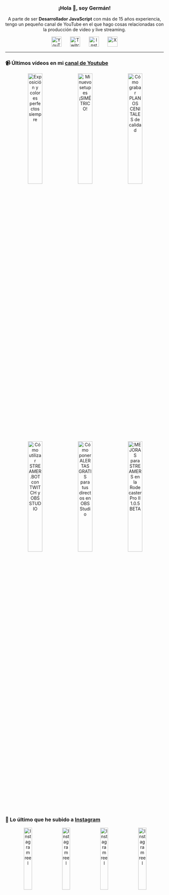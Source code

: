 <p align="center" width="300">
  <h3 align="center">¡Hola 👋, soy Germán!</h3>
</p>

<p align="center">A parte de ser <strong>Desarrollador JavaScript</strong> con más de 15 años experiencia, tengo un pequeño canal de YouTube en el que hago cosas relacionadas con la producción de video y live streaming.</p>

<p align="center">
  <a href="https://youtube.com/@germix" target="blank"><img src="https://cdn.simpleicons.org/youtube/FF0000" alt="YouTube" title="YouTube" width="32px" /></a>
  &#8287;&#8287;&#8287;&#8287;&#8287;
  <a href="https://twitch.tv/germix_tv" target="blank"><img src="https://cdn.simpleicons.org/twitch/9146FF" alt="Twitch" title="Twitch" width="32px" /></a>
  &#8287;&#8287;&#8287;&#8287;&#8287;
  <a href="https://instagram.com/germix_tv" target="blank"><img src="https://cdn.simpleicons.org/instagram/E4405F" alt="Instagram" title="Instagram" width="32px" /></a>
  &#8287;&#8287;&#8287;&#8287;&#8287;
  <a href="https://x.com/germix_tv" target="blank"><img src="https://cdn.simpleicons.org/x/000000" alt="X" title="X" width="32px" />
  </a>
</p>

<hr />

<p align="center">
  <h3>📹 Últimos vídeos en mi <a href="https://youtube.com/@germix?sub_confirmation=1" target="blank">canal de Youtube</a></h3>
</p>
<p align="center">&#8287;<a href="https://youtu.be/7VGfZ_7lhag" target="blank"><img width="30%" src="https://img.youtube.com/vi/7VGfZ_7lhag/mqdefault.jpg" alt="Exposición y colores perfectos siempre" title="Exposición y colores perfectos siempre" /></a>  &#8287;<a href="https://youtu.be/ibEAW0cBqQA" target="blank"><img width="30%" src="https://img.youtube.com/vi/ibEAW0cBqQA/mqdefault.jpg" alt="Mi nuevo setup es ¡SIMÉTRICO!" title="Mi nuevo setup es ¡SIMÉTRICO!" /></a>  &#8287;<a href="https://youtu.be/2XDhlqEN3cE" target="blank"><img width="30%" src="https://img.youtube.com/vi/2XDhlqEN3cE/mqdefault.jpg" alt="Cómo grabar PLANOS CENITALES de calidad" title="Cómo grabar PLANOS CENITALES de calidad" /></a><br />  &#8287;<a href="https://youtu.be/2AilFoiYnlc" target="blank"><img width="30%" src="https://img.youtube.com/vi/2AilFoiYnlc/mqdefault.jpg" alt="Cómo utilizar STREAMER.BOT con TWITCH y OBS STUDIO" title="Cómo utilizar STREAMER.BOT con TWITCH y OBS STUDIO" /></a>  &#8287;<a href="https://youtu.be/3EUPLZjGjkY" target="blank"><img width="30%" src="https://img.youtube.com/vi/3EUPLZjGjkY/mqdefault.jpg" alt="Cómo poner ALERTAS GRATIS para tus directos en OBS Studio" title="Cómo poner ALERTAS GRATIS para tus directos en OBS Studio" /></a>  &#8287;<a href="https://youtu.be/3mLzME7gODA" target="blank"><img width="30%" src="https://img.youtube.com/vi/3mLzME7gODA/mqdefault.jpg" alt="MEJORAS para STREAMERS en la Rodecaster Pro II 1.0.5 BETA" title="MEJORAS para STREAMERS en la Rodecaster Pro II 1.0.5 BETA" /></a></p>

<p align="center">
  <h3>📸 Lo último que he subido a <a href="https://instagram.com/germix_tv" target="blank">Instagram</a></h3>
</p>
<p align="center">&#8287;<a href='https://instagram.com/p/DGRLqbPNTi6' target='_blank'><img width='22.5%' src='https://scontent-ham3-1.cdninstagram.com/v/t51.2885-15/480085588_1798532250904427_7583188367497271444_n.jpg?stp=dst-jpg_e15_p360x360_tt6&efg=eyJ2ZW5jb2RlX3RhZyI6ImltYWdlX3VybGdlbi42NDB4MTEzNi5zZHIuZjcxODc4Lm5mcmFtZV9jb3Zlcl9mcmFtZSJ9&_nc_ht=scontent-ham3-1.cdninstagram.com&_nc_cat=111&_nc_oc=Q6cZ2AFNmc8gcKKBdlpjqNSuQFIMkPW4P0B0n1fuXOLrikDJpBzkJ8PabtbOpigwfrQcncM&_nc_ohc=nLAX9AahBQMQ7kNvgGsiPzY&_nc_gid=82f4f9915d4e45eea7d70e90889a0277&edm=ACHbZRIBAAAA&ccb=7-5&ig_cache_key=MzU3MTY4NzI3MzQ1NzMzNDQ1OA%3D%3D.3-ccb7-5&oh=00_AYCPNPymKpbCpaGcAkUbsIM4rL_Kx4o4WdIcjk9UgZvwgw&oe=67C73AC6&_nc_sid=c024bc' alt='Instagram reel' /></a>  &#8287;<a href='https://instagram.com/p/DF2woNoNM0d' target='_blank'><img width='22.5%' src='https://scontent-ham3-1.cdninstagram.com/v/t51.29350-15/476906307_943261027786873_104413180746993602_n.jpg?stp=dst-jpg_e15_p360x360_tt6&efg=eyJ2ZW5jb2RlX3RhZyI6ImltYWdlX3VybGdlbi42NDB4MTEzNi5zZHIuZjI5MzUwLmRlZmF1bHRfY292ZXJfZnJhbWUifQ&_nc_ht=scontent-ham3-1.cdninstagram.com&_nc_cat=101&_nc_oc=Q6cZ2AFNmc8gcKKBdlpjqNSuQFIMkPW4P0B0n1fuXOLrikDJpBzkJ8PabtbOpigwfrQcncM&_nc_ohc=TYKHUKc-eaAQ7kNvgHc5YEr&_nc_gid=82f4f9915d4e45eea7d70e90889a0277&edm=ACHbZRIBAAAA&ccb=7-5&ig_cache_key=MzU2NDI1MDAyNDc1NTEyMTQzNw%3D%3D.3-ccb7-5&oh=00_AYCKuJSXXZXa9_mji_gLD1SaJZ7a4Hja4T9GN1jJUrOEJw&oe=67C740A1&_nc_sid=c024bc' alt='Instagram reel' /></a>  &#8287;<a href='https://instagram.com/p/DFqv6z-Natu' target='_blank'><img width='22.5%' src='https://scontent-ham3-1.cdninstagram.com/v/t51.29350-15/476404863_1412663443451656_318175664708066115_n.jpg?stp=dst-jpg_e15_p360x360_tt6&efg=eyJ2ZW5jb2RlX3RhZyI6ImltYWdlX3VybGdlbi4xMDgweDE5MjAuc2RyLmYyOTM1MC5kZWZhdWx0X2NvdmVyX2ZyYW1lIn0&_nc_ht=scontent-ham3-1.cdninstagram.com&_nc_cat=104&_nc_oc=Q6cZ2AFNmc8gcKKBdlpjqNSuQFIMkPW4P0B0n1fuXOLrikDJpBzkJ8PabtbOpigwfrQcncM&_nc_ohc=iBecRBVqki4Q7kNvgEFmYBq&_nc_gid=82f4f9915d4e45eea7d70e90889a0277&edm=ACHbZRIBAAAA&ccb=7-5&ig_cache_key=MzU2MDg2OTIwNTExMDAwODY4Ng%3D%3D.3-ccb7-5&oh=00_AYBpSNWE90n9T20jJs5LWj0qBWsaBcpkEBvzuz1Yhin1uQ&oe=67C74253&_nc_sid=c024bc' alt='Instagram reel' /></a>  &#8287;<a href='https://instagram.com/p/DFn4JSqNib0' target='_blank'><img width='22.5%' src='https://scontent-ham3-1.cdninstagram.com/v/t51.2885-15/476167863_18269996893250009_2560404481961267469_n.jpg?stp=dst-jpg_e15_p360x360_tt6&efg=eyJ2ZW5jb2RlX3RhZyI6ImltYWdlX3VybGdlbi43MjB4MTI4MC5zZHIuZjc1NzYxLmRlZmF1bHRfY292ZXJfZnJhbWUifQ&_nc_ht=scontent-ham3-1.cdninstagram.com&_nc_cat=105&_nc_oc=Q6cZ2AFNmc8gcKKBdlpjqNSuQFIMkPW4P0B0n1fuXOLrikDJpBzkJ8PabtbOpigwfrQcncM&_nc_ohc=bo8otYBNmecQ7kNvgGTtfov&_nc_gid=82f4f9915d4e45eea7d70e90889a0277&edm=ACHbZRIBAAAA&ccb=7-5&ig_cache_key=MzU2MDA2MDk1OTU3NTEyMzcwMDE4MjY5OTk2ODkwMjUwMDA5.3-ccb7-5&oh=00_AYAQlaJGmysmvLdLjlaMQ_It23YlHtOl5b-KA1a3qTG5uw&oe=67C752A5&_nc_sid=c024bc' alt='Instagram reel' /></a></p>
